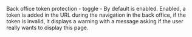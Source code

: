 Back office token protection - toggle - By default is enabled. Enabled, a token is added in the URL during the navigation in the back office, if the token is invalid, it displays a warning with a message asking if the user really wants to display this page.
